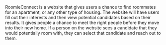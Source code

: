 RoomieConnect is a website that gives users a chance to find roommates for an apartment, or any other type of housing. The website will have users fill out their interests and then view potential candidates based on their results. It gives people a chance to meet the right people before they move into their new home. If a person on the website sees a candidate that they would potentially room with, they can select that candidate and reach out to them.
